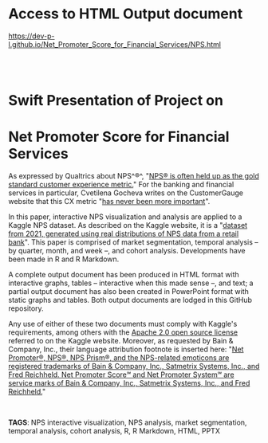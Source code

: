 # Access to HTML Output document

https://dev-p-l.github.io/Net_Promoter_Score_for_Financial_Services/NPS.html 

<br>
<br>

# Swift Presentation of Project on 
# Net Promoter Score for Financial Services

As expressed by Qualtrics about NPS^®^, "[NPS® is often held up as the gold standard customer experience metric.](https://www.qualtrics.com/uk/experience-management/customer/net-promoter-score/?rid=ip&prevsite=en&newsite=uk&geo=FR&geomatch=uk)" For the banking and financial services in particular, Cvetilena Gocheva writes on the CustomerGauge website that this CX metric "[has never been more important](https://customergauge.com/benchmarks/blog/financial-services-nps-benchmarks)".

In this paper, interactive NPS visualization and analysis are applied to a Kaggle NPS dataset. As described on the Kaggle website, it is a "[dataset from 2021, generated using real distributions of NPS data from a retail bank](https://www.kaggle.com/datasets/charlottetu/npsbank)". This paper is comprised of market segmentation, temporal analysis – by quarter, month, and week –, and cohort analysis. Developments have been made in R and R Markdown. 

A complete output document has been produced in HTML format with interactive graphs, tables – interactive when this made sense –, and text; a partial output document has also been created in PowerPoint format with static graphs and tables. Both output documents are lodged in this GitHub repository. 

Any use of either of these two documents must comply with Kaggle's requirements, among others with the [Apache 2.0 open source license](https://www.apache.org/licenses/LICENSE-2.0) referred to on the Kaggle website. Moreover, as requested by Bain & Company, Inc., their language attribution footnote is inserted here: "[Net Promoter®, NPS®, NPS Prism®, and the NPS-related emoticons are registered trademarks of Bain & Company, Inc., Satmetrix Systems, Inc., and Fred Reichheld. Net Promoter Score℠ and Net Promoter System℠ are service marks of Bain & Company, Inc., Satmetrix Systems, Inc., and Fred Reichheld.](https://www.netpromotersystem.com/resources/trademarks-and-licensing/)"

<br>

**TAGS**: NPS interactive visualization, NPS analysis, market segmentation, temporal analysis, cohort analysis, R, R Markdown, HTML, PPTX

